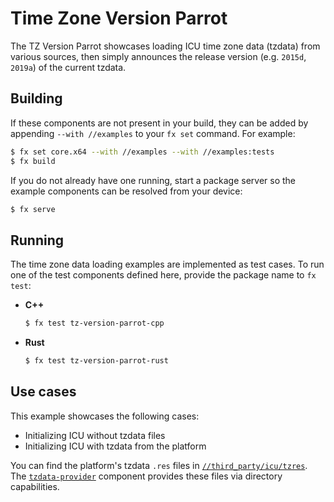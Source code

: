 # Time Zone Version Parrot

The TZ Version Parrot showcases loading ICU time zone data (tzdata) from various
sources, then simply announces the release version (e.g. `2015d`, `2019a`) of
the current tzdata.

## Building

If these components are not present in your build, they can be added by
appending `--with //examples` to your `fx set` command. For example:

```bash
$ fx set core.x64 --with //examples --with //examples:tests
$ fx build
```

If you do not already have one running, start a package server so the example
components can be resolved from your device:

```bash
$ fx serve
```

## Running

The time zone data loading examples are implemented as test cases. To run one of
the test components defined here, provide the package name to `fx test`:

-  **C++**

    ```bash
    $ fx test tz-version-parrot-cpp
    ```

-  **Rust**

    ```bash
    $ fx test tz-version-parrot-rust
    ```

## Use cases

This example showcases the following cases:

*  Initializing ICU without tzdata files
*  Initializing ICU with tzdata from the platform

You can find the platform's tzdata `.res` files in
[`//third_party/icu/tzres`](/third_party/icu/tzres). The
[`tzdata-provider`](/src/intl/tzdata_provider) component provides these
files via directory capabilities.
